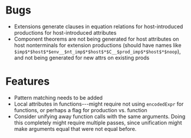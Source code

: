 
Bugs
======================================================================
* Extensions generate clauses in equation relations for
  host-introduced productions for host-introduced attributes
* Component theorems are not being generated for host attributes on
  host nonterminals for extension productions (should have names like
  `$imp$*$host$*$env__$nt_imp$*$host$*$C__$prod_imp$*$host$*$noop`),
  and not being generated for new attrs on existing prods


Features
======================================================================
* Pattern matching needs to be added
* Local attributes in functions---might require not using
  `encodedExpr` for functions, or perhaps a flag for production
  vs. function
* Consider unifying away function calls with the same arguments.
  Doing this completely might require multiple passes, since
  unification might make arguments equal that were not equal before.

